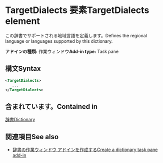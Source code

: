 # <a name="targetdialects-element"></a><span data-ttu-id="7f0b8-101">TargetDialects 要素</span><span class="sxs-lookup"><span data-stu-id="7f0b8-101">TargetDialects element</span></span>

<span data-ttu-id="7f0b8-102">この辞書でサポートされる地域言語を定義します。</span><span class="sxs-lookup"><span data-stu-id="7f0b8-102">Defines the regional language or languages supported by this dictionary.</span></span>

<span data-ttu-id="7f0b8-103">**アドインの種類:** 作業ウィンドウ</span><span class="sxs-lookup"><span data-stu-id="7f0b8-103">**Add-in type:** Task pane</span></span>

## <a name="syntax"></a><span data-ttu-id="7f0b8-104">構文</span><span class="sxs-lookup"><span data-stu-id="7f0b8-104">Syntax</span></span>

```XML
<TargetDialects>
   ...
</TargetDialects>
```

## <a name="contained-in"></a><span data-ttu-id="7f0b8-105">含まれています。</span><span class="sxs-lookup"><span data-stu-id="7f0b8-105">Contained in</span></span>

[<span data-ttu-id="7f0b8-106">辞書</span><span class="sxs-lookup"><span data-stu-id="7f0b8-106">Dictionary</span></span>](dictionary.md)

## <a name="see-also"></a><span data-ttu-id="7f0b8-107">関連項目</span><span class="sxs-lookup"><span data-stu-id="7f0b8-107">See also</span></span>

- [<span data-ttu-id="7f0b8-108">辞書の作業ウィンドウ アドインを作成する</span><span class="sxs-lookup"><span data-stu-id="7f0b8-108">Create a dictionary task pane add-in</span></span>](https://docs.microsoft.com/office/dev/add-ins/word/dictionary-task-pane-add-ins)
    
